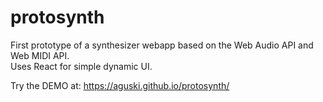 # protosynth
First prototype of a synthesizer webapp based on the Web Audio API and  Web MIDI API.  
Uses React for simple dynamic UI.

Try the DEMO at: https://aguski.github.io/protosynth/
